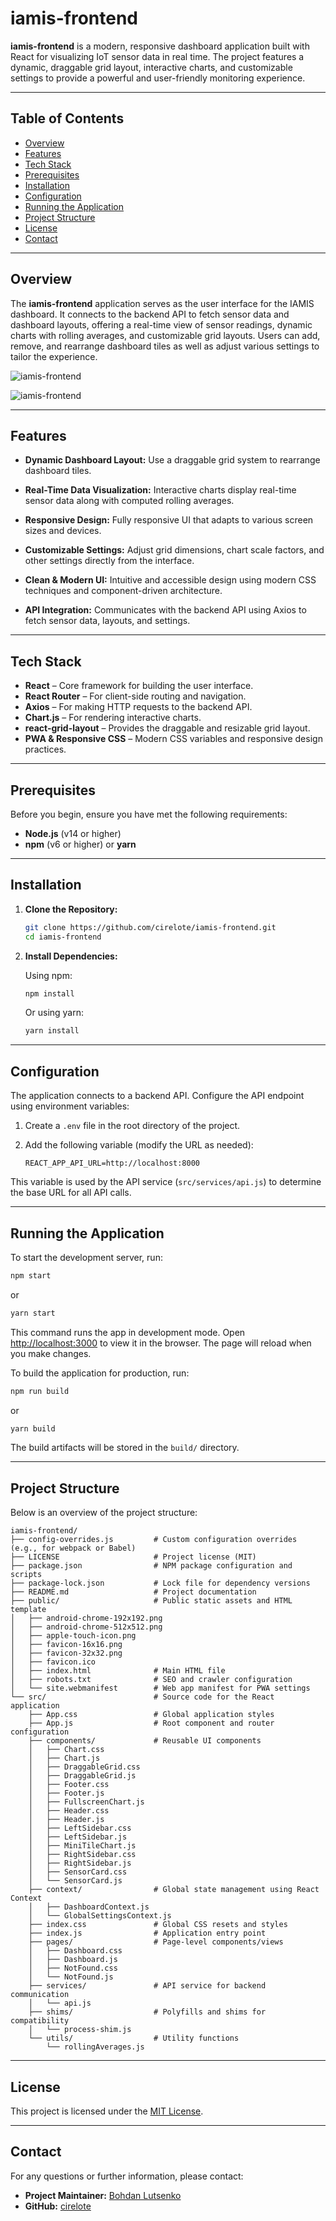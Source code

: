 # iamis-frontend

**iamis-frontend** is a modern, responsive dashboard application built with React for visualizing IoT sensor data in real time. The project features a dynamic, draggable grid layout, interactive charts, and customizable settings to provide a powerful and user-friendly monitoring experience.

---

## Table of Contents

- [Overview](#overview)
- [Features](#features)
- [Tech Stack](#tech-stack)
- [Prerequisites](#prerequisites)
- [Installation](#installation)
- [Configuration](#configuration)
- [Running the Application](#running-the-application)
- [Project Structure](#project-structure)
- [License](#license)
- [Contact](#contact)

---

## Overview

The **iamis-frontend** application serves as the user interface for the IAMIS dashboard. It connects to the backend API to fetch sensor data and dashboard layouts, offering a real-time view of sensor readings, dynamic charts with rolling averages, and customizable grid layouts. Users can add, remove, and rearrange dashboard tiles as well as adjust various settings to tailor the experience.

![iamis-frontend](example/dashboard.png)

![iamis-frontend](example/humidity.png)

---

## Features

- **Dynamic Dashboard Layout:**
  Use a draggable grid system to rearrange dashboard tiles.

- **Real-Time Data Visualization:**
  Interactive charts display real-time sensor data along with computed rolling averages.

- **Responsive Design:**
  Fully responsive UI that adapts to various screen sizes and devices.

- **Customizable Settings:**
  Adjust grid dimensions, chart scale factors, and other settings directly from the interface.

- **Clean & Modern UI:**
  Intuitive and accessible design using modern CSS techniques and component-driven architecture.

- **API Integration:**
  Communicates with the backend API using Axios to fetch sensor data, layouts, and settings.

---

## Tech Stack

- **React** – Core framework for building the user interface.
- **React Router** – For client-side routing and navigation.
- **Axios** – For making HTTP requests to the backend API.
- **Chart.js** – For rendering interactive charts.
- **react-grid-layout** – Provides the draggable and resizable grid layout.
- **PWA & Responsive CSS** – Modern CSS variables and responsive design practices.

---

## Prerequisites

Before you begin, ensure you have met the following requirements:
- **Node.js** (v14 or higher)
- **npm** (v6 or higher) or **yarn**

---

## Installation

1. **Clone the Repository:**

   ```bash
   git clone https://github.com/cirelote/iamis-frontend.git
   cd iamis-frontend
   ```

2. **Install Dependencies:**

   Using npm:
   ```bash
   npm install
   ```
   Or using yarn:
   ```bash
   yarn install
   ```

---

## Configuration

The application connects to a backend API. Configure the API endpoint using environment variables:

1. Create a `.env` file in the root directory of the project.
2. Add the following variable (modify the URL as needed):

   ```dotenv
   REACT_APP_API_URL=http://localhost:8000
   ```

This variable is used by the API service (`src/services/api.js`) to determine the base URL for all API calls.

---

## Running the Application

To start the development server, run:

```bash
npm start
```
or
```bash
yarn start
```

This command runs the app in development mode. Open [http://localhost:3000](http://localhost:3000) to view it in the browser. The page will reload when you make changes.

To build the application for production, run:

```bash
npm run build
```
or
```bash
yarn build
```

The build artifacts will be stored in the `build/` directory.

---

## Project Structure

Below is an overview of the project structure:

```
iamis-frontend/
├── config-overrides.js         # Custom configuration overrides (e.g., for webpack or Babel)
├── LICENSE                     # Project license (MIT)
├── package.json                # NPM package configuration and scripts
├── package-lock.json           # Lock file for dependency versions
├── README.md                   # Project documentation
├── public/                     # Public static assets and HTML template
│   ├── android-chrome-192x192.png
│   ├── android-chrome-512x512.png
│   ├── apple-touch-icon.png
│   ├── favicon-16x16.png
│   ├── favicon-32x32.png
│   ├── favicon.ico
│   ├── index.html              # Main HTML file
│   ├── robots.txt              # SEO and crawler configuration
│   └── site.webmanifest        # Web app manifest for PWA settings
└── src/                        # Source code for the React application
    ├── App.css                 # Global application styles
    ├── App.js                  # Root component and router configuration
    ├── components/             # Reusable UI components
    │   ├── Chart.css
    │   ├── Chart.js
    │   ├── DraggableGrid.css
    │   ├── DraggableGrid.js
    │   ├── Footer.css
    │   ├── Footer.js
    │   ├── FullscreenChart.js
    │   ├── Header.css
    │   ├── Header.js
    │   ├── LeftSidebar.css
    │   ├── LeftSidebar.js
    │   ├── MiniTileChart.js
    │   ├── RightSidebar.css
    │   ├── RightSidebar.js
    │   ├── SensorCard.css
    │   └── SensorCard.js
    ├── context/                # Global state management using React Context
    │   ├── DashboardContext.js
    │   └── GlobalSettingsContext.js
    ├── index.css               # Global CSS resets and styles
    ├── index.js                # Application entry point
    ├── pages/                  # Page-level components/views
    │   ├── Dashboard.css
    │   ├── Dashboard.js
    │   ├── NotFound.css
    │   └── NotFound.js
    ├── services/               # API service for backend communication
    │   └── api.js
    ├── shims/                  # Polyfills and shims for compatibility
    │   └── process-shim.js
    └── utils/                  # Utility functions
        └── rollingAverages.js
```

---

## License

This project is licensed under the [MIT License](LICENSE).

---

## Contact

For any questions or further information, please contact:

- **Project Maintainer:** [Bohdan Lutsenko](mailto:bohdan.lutsen.co@gmail.com)
- **GitHub:** [cirelote](https://github.com/cirelote)
